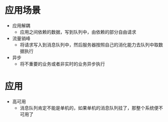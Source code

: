 # 应用场景
- 应用解耦
	- 应用之间依赖的数据，写到队列中，由依赖的部分自由请求
- 流量销峰
	- 将请求写入到消息队列中，然后服务器按照自己的消化能力去队列中取数据执行
- 异步
	- 将不重要的业务或者非实时的业务异步执行

# 应用
- 高可用
	- 消息队列肯定不能是单机的，如果单机的消息队列挂了，那整个系统便不可用了			